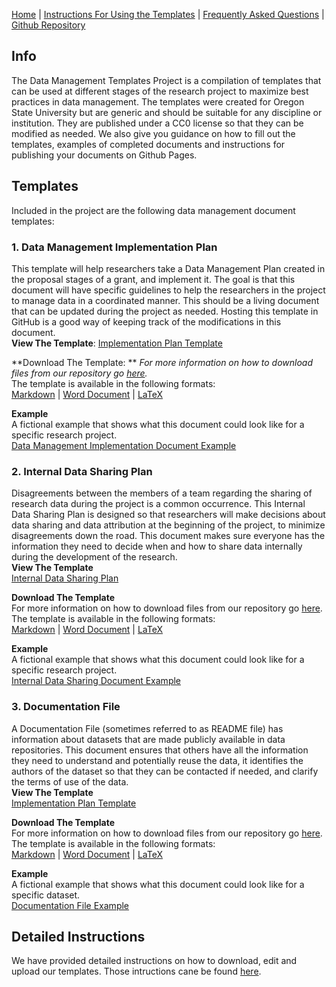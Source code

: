 
[Home](index.md) | [Instructions For Using the Templates](github_instructions.md) | [Frequently Asked Questions](faq.md) | [Github Repository](https://github.com/landonma/Data-Management-Templates-Project)

## Info
The Data Management Templates Project is a compilation of templates that can be used at different stages of the research project to maximize best practices in data management. The templates were created for Oregon State University but are generic and should be suitable for any discipline or institution. They are published under a CC0 license so that they can be modified as needed. We also give you guidance on how to fill out the templates, examples of completed documents and instructions for publishing your documents on Github Pages.  

## Templates
Included in the project are the following data management document templates:

### 1. Data Management Implementation Plan  
This template will help researchers take a Data Management Plan created in the proposal stages of a grant, and implement it. The goal is that this document will have specific guidelines to help the researchers in the project to manage data in a coordinated manner. This should be a living document that can be updated during the project as needed. Hosting this template in GitHub is a good way of keeping track of the modifications in this document.  
**View The Template**: [Implementation Plan Template](https://landonma.github.io/Data-Management-Templates-Project/Implementation_Template/Implementation_Template)  

**Download The Template: **  *For more information on how to download files from our repository go [here](github_instructions.md#how-to-download-the-template-files).*  
The template is available in the following formats:  
[Markdown](https://github.com/landonma/Data-Management-Templates-Project/blob/master/Implementation_Template/Implementation_Template.md) | [Word Document](https://github.com/landonma/Data-Management-Templates-Project/blob/master/Implementation_Template/Implementation_Template.docs) | [LaTeX](https://github.com/landonma/Data-Management-Templates-Project/blob/master/Implementation_Template/Implementation_Template.tex)  

**Example**  
A fictional example that shows what this document could look like for a specific research project.  
[Data Management Implementation Document Example](Implementation_Template/Implementation_Template_example.md)


### 2. Internal Data Sharing Plan

Disagreements between the members of a team regarding the sharing of research data during the project is a common occurrence. This Internal Data Sharing Plan is designed so that researchers will make decisions about data sharing and data attribution at the beginning of the project, to minimize disagreements down the road. This document makes sure everyone has the information they need to decide when and how to share data internally during the development of the research.   
**View The Template**  
[Internal Data Sharing Plan](https://landonma.github.io/Data-Management-Templates-Project/Internal_Sharing_Template/Internal_Sharing_Template)  

**Download The Template**  
For more information on how to download files from our repository go [here](github_instructions.md#how-to-download-the-template-files). The template is available in the following formats:  
[Markdown](https://github.com/landonma/Data-Management-Templates-Project/blob/master/Internal_Sharing_Template/Internal_Sharing_Template.md) | [Word Document](https://github.com/landonma/Data-Management-Templates-Project/blob/master/Internal_Sharing_Template/Internal_Sharing_Template.docs) | [LaTeX](https://github.com/landonma/Data-Management-Templates-Project/blob/master/Internal_Sharing_Template/Internal_Sharing_Template.tex)

**Example**  
A fictional example that shows what this document could look like for a specific research project.  
[Internal Data Sharing Document Example](Internal_Sharing_Template/Internal_Sharing_Template_example.md)

### 3. Documentation File

A Documentation File (sometimes referred to as README file)  has information about datasets that are made publicly available in data repositories. This document ensures that others have all the information they need to understand and potentially reuse the data, it identifies the authors of the dataset so that they can be contacted if needed, and clarify the terms of use of the data.  
**View The Template**  
[Implementation Plan Template](https://landonma.github.io/Data-Management-Templates-Project/Documentation_Template/Documentation_Template)  

**Download The Template**  
For more information on how to download files from our repository go [here](github_instructions.md#how-to-download-the-template-files). The template is available in the following formats:  
[Markdown](https://github.com/landonma/Data-Management-Templates-Project/blob/master/Documentation_Template/Documentation_Template.md) | [Word Document](https://github.com/landonma/Data-Management-Templates-Project/blob/master/Documentation_Template/Documentation_Template.docs) | [LaTeX](https://github.com/landonma/Data-Management-Templates-Project/blob/master/Documentation_Template/Documentation_Template.tex)  

**Example**  
A fictional example that shows what this document could look like for a specific dataset.  
[Documentation File Example](Documentation_Template/Documentation_Template_example.md)

## Detailed Instructions
We have provided detailed instructions on how to download, edit and upload our templates. Those intructions cane be found [here](github_instructions.md).
